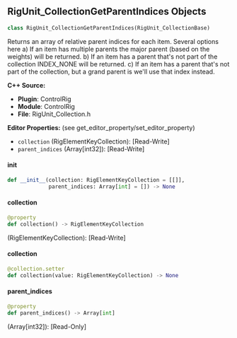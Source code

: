 ## RigUnit_CollectionGetParentIndices Objects

```python
class RigUnit_CollectionGetParentIndices(RigUnit_CollectionBase)
```

Returns an array of relative parent indices for each item. Several options here
a) If an item has multiple parents the major parent (based on the weights) will be returned.
b) If an item has a parent that's not part of the collection INDEX_NONE will be returned.
c) If an item has a parent that's not part of the collection, but a grand parent is we'll use that index instead.

**C++ Source:**

- **Plugin**: ControlRig
- **Module**: ControlRig
- **File**: RigUnit_Collection.h

**Editor Properties:** (see get_editor_property/set_editor_property)

- ``collection`` (RigElementKeyCollection):  [Read-Write]
- ``parent_indices`` (Array[int32]):  [Read-Write]

<a id="unreal.RigUnit_CollectionGetParentIndices.__init__"></a>

#### __init__

```python
def __init__(collection: RigElementKeyCollection = [[]],
             parent_indices: Array[int] = []) -> None
```

<a id="unreal.RigUnit_CollectionGetParentIndices.collection"></a>

#### collection

```python
@property
def collection() -> RigElementKeyCollection
```

(RigElementKeyCollection):  [Read-Write]

<a id="unreal.RigUnit_CollectionGetParentIndices.collection"></a>

#### collection

```python
@collection.setter
def collection(value: RigElementKeyCollection) -> None
```

<a id="unreal.RigUnit_CollectionGetParentIndices.parent_indices"></a>

#### parent_indices

```python
@property
def parent_indices() -> Array[int]
```

(Array[int32]):  [Read-Only]

<a id="unreal.RigUnit_CollectionGetParentIndicesItemArray"></a>